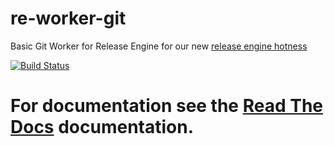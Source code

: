 re-worker-git
=============

Basic Git Worker for Release Engine for our new [release engine hotness](https://github.com/RHInception/?query=re-)

[![Build Status](https://api.travis-ci.org/RHInception/re-worker-git.png)](https://travis-ci.org/RHInception/re-worker-git/)

# For documentation see the [Read The Docs](http://release-engine.readthedocs.org/en/latest/workers/reworkergit.html) documentation.

